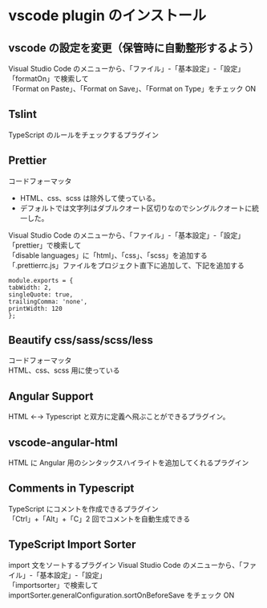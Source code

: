 # vscode plugin のインストール

## vscode の設定を変更（保管時に自動整形するよう）

Visual Studio Code のメニューから、「ファイル」-「基本設定」-「設定」
「formatOn」で検索して  
「Format on Paste」、「Format on Save」、「Format on Type」をチェック ON

## Tslint

TypeScript のルールをチェックするプラグイン

## Prettier

コードフォーマッタ

- HTML、css、scss は除外して使っている。
- デフォルトでは文字列はダブルクオート区切りなのでシングルクオートに統一した。

Visual Studio Code のメニューから、「ファイル」-「基本設定」-「設定」
「prettier」で検索して  
「disable languages」に「html」、「css」、「scss」を追加する  
「.prettierrc.js」ファイルをプロジェクト直下に追加して、下記を追加する

```
module.exports = {
tabWidth: 2,
singleQuote: true,
trailingComma: 'none',
printWidth: 120
};
```

## Beautify css/sass/scss/less

コードフォーマッタ  
HTML、css、scss 用に使っている

## Angular Support

HTML ←→ Typescript と双方に定義へ飛ぶことができるプラグイン。

## vscode-angular-html

HTML に Angular 用のシンタックスハイライトを追加してくれるプラグイン

## Comments in Typescript

TypeScript にコメントを作成できるプラグイン  
「Ctrl」+「Alt」+「C」2 回でコメントを自動生成できる

## TypeScript Import Sorter

import 文をソートするプラグイン
Visual Studio Code のメニューから、「ファイル」-「基本設定」-「設定」  
「importsorter」で検索して  
importSorter.generalConfiguration.sortOnBeforeSave をチェック ON
